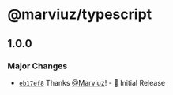 # @marviuz/typescript

## 1.0.0

### Major Changes

- [`eb17ef8`](https://github.com/Marviuz/style-guide/commit/eb17ef8057c3c28df50e1d3c95af4110561b418e) Thanks [@Marviuz](https://github.com/Marviuz)! - 🎉 Initial Release

